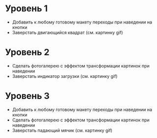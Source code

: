 # Уровень 1
- Добавить к любому готовому макету переходы при наведении на кнопки
- Заверстать двигающийся квадрат (см. картинку gif)

# Уровень 2
- Сделать фотогалерею с эффектом трансформации картинок при наведении
- Заверстать индикатор загрузки (см. картинку gif)

# Уровень 3
- Добавить к любому готовому макету переходы при наведении на кнопки
- Сделать фотогалерею с эффектом трансформации картинок при наведении
- Заверстать падающий мячик (см. картинку gif)
